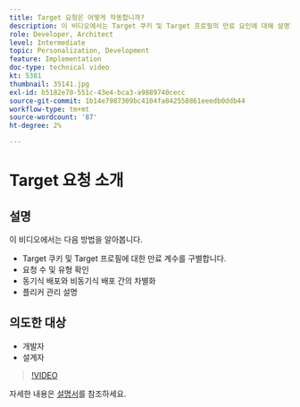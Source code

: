 ```yaml
---
title: Target 요청은 어떻게 작동합니까?
description: 이 비디오에서는 Target 쿠키 및 Target 프로필의 만료 요인에 대해 설명합니다. Target 요청의 수와 유형을 결정하고, 동기식 배포와 비동기식 배포를 구분하며, 플리커 관리를 설명하는 방법에 대해 알아봅니다.
role: Developer, Architect
level: Intermediate
topic: Personalization, Development
feature: Implementation
doc-type: technical video
kt: 5381
thumbnail: 35141.jpg
exl-id: b5182e70-551c-43e4-bca3-a9889740cecc
source-git-commit: 1b14e7987309bc4104fa842558861eeedb0ddb44
workflow-type: tm+mt
source-wordcount: '87'
ht-degree: 2%

---
```


# Target 요청 소개

## 설명

이 비디오에서는 다음 방법을 알아봅니다.

* Target 쿠키 및 Target 프로필에 대한 만료 계수를 구별합니다.
* 요청 수 및 유형 확인
* 동기식 배포와 비동기식 배포 간의 차별화
* 플리커 관리 설명

## 의도한 대상

* 개발자
* 설계자

>[!VIDEO](https://video.tv.adobe.com/v/35141/?quality=12)

자세한 내용은 [설명서](https://experienceleague.adobe.com/docs/target/using/implement-target/implementing-target.html?lang=en)를 참조하세요.
